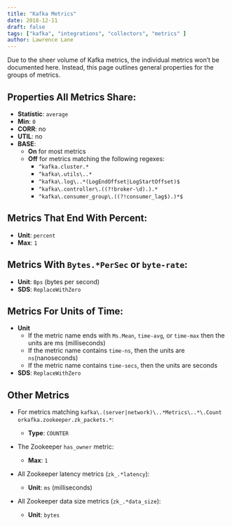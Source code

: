 ```yaml
---
title: "Kafka Metrics"
date: 2018-12-11
draft: false
tags: ["kafka", "integrations", "collectors", "metrics" ]
author: Lawrence Lane
---
```


Due to the sheer volume of Kafka metrics, the individual metrics won’t be documented here. Instead, this page outlines general properties for the groups of metrics.

## Properties All Metrics Share:
- **Statistic**: `average`
- **Min**: `0`
- **CORR**: no
- **UTIL**: no
- **BASE**:
  - **On** for most metrics
  - **Off** for metrics matching the following regexes:
    - `^kafka.cluster.*`
    - `^kafka\.utils\..*`
    - `^kafka\.log\..*(LogEndOffset|LogStartOffset)$`
    - `^kafka\.controller\.((?!broker-\d).).*`
    - `^kafka\.consumer_group\.((?!consumer_lag$).)*$`

## Metrics That End With Percent:
  - **Unit**: `percent`
  - **Max**: `1`

## Metrics With `Bytes.*PerSec` or `byte-rate`:
  - **Unit**: `Bps` (bytes per second)
  - **SDS**: `ReplaceWithZero`

## Metrics For Units of Time:
  - **Unit**
    - If the metric name ends with `Ms.Mean`, `time-avg`, or `time-max` then the units are ms (milliseconds)
    - If the metric name contains `time-ns`, then the units are `ns`(nanoseconds)
    - If the metric name contains `time-secs`, then the units are
seconds
 - **SDS**: `ReplaceWithZero`

## Other Metrics
 - For metrics matching `kafka\.(server|network)\..*Metrics\..*\.Count orkafka.zookeeper.zk_packets.*`:
    - **Type**: `COUNTER`

 - The Zookeeper `has_owner` metric:
    - **Max**: `1`
- All Zookeeper latency metrics (`zk_.*latency`):
    - **Unit**: `ms` (milliseconds)
- All Zookeeper data size metrics (`zk_.*data_size`):
    - **Unit**: `bytes`
